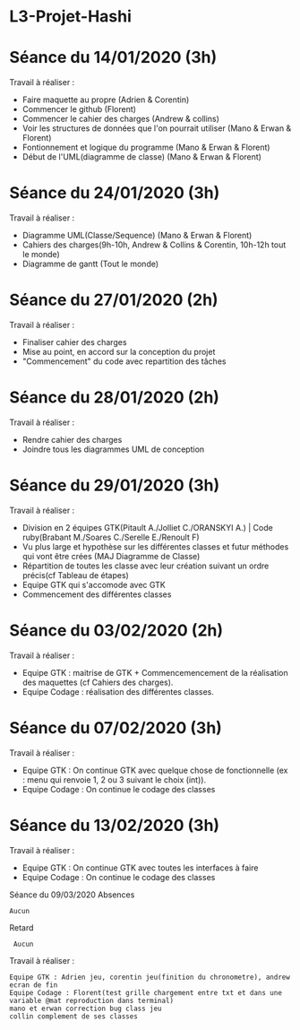 # L3-Projet-Hashi

# Séance du 14/01/2020 (3h)

Travail à réaliser :

  - Faire maquette au propre (Adrien & Corentin)
  - Commencer le github (Florent)
  - Commencer le cahier des charges (Andrew & collins)
  - Voir les structures de données que l'on pourrait utiliser (Mano & Erwan & Florent)
  - Fontionnement et logique du programme (Mano & Erwan & Florent)
  - Début de l'UML(diagramme de classe) (Mano & Erwan & Florent)
  

# Séance du 24/01/2020 (3h)

Travail à réaliser :

  - Diagramme UML(Classe/Sequence) (Mano & Erwan & Florent)
  - Cahiers des charges(9h-10h, Andrew & Collins & Corentin, 10h-12h tout le monde)
  - Diagramme de gantt (Tout le monde)
  
  
# Séance du 27/01/2020 (2h)

Travail à réaliser :

  - Finaliser cahier des charges
  - Mise au point, en accord sur la conception du projet
  - "Commencement" du code avec repartition des tâches


# Séance du 28/01/2020 (2h)

Travail à réaliser : 
  
  - Rendre cahier des charges
  - Joindre tous les diagrammes UML de conception
  
  

# Séance du 29/01/2020 (3h)

Travail à réaliser : 
  
  - Division en 2 équipes GTK(Pitault A./Jolliet C./ORANSKYI A.) | Code ruby(Brabant M./Soares C./Serelle E./Renoult F)
  - Vu plus large et hypothèse sur les différentes classes et futur méthodes qui vont être crées (MAJ Diagramme de Classe)
  - Répartition de toutes les classe avec leur création suivant un ordre précis(cf Tableau de étapes)
  - Equipe GTK qui s'accomode avec GTK
  - Commencement des différentes classes
  
  
  
# Séance du 03/02/2020 (2h)

Travail à réaliser : 
  
  - Equipe GTK : maitrise de GTK + Commencemencement de la réalisation des maquettes (cf Cahiers des charges).
  - Equipe Codage : réalisation des différentes classes.
  
  
  
# Séance du 07/02/2020 (3h)

Travail à réaliser : 
  
  - Equipe GTK : On continue GTK avec quelque chose de fonctionnelle (ex : menu qui renvoie 1, 2 ou 3 suivant le choix (int)).
  - Equipe Codage : On continue le codage des classes
  
# Séance du 13/02/2020 (3h)

Travail à réaliser : 
  
  - Equipe GTK : On continue GTK avec toutes les interfaces à faire
  - Equipe Codage : On continue le codage des classes
  
 Séance du 09/03/2020
Absences

    Aucun

Retard

     Aucun

Travail à réaliser :  

    Equipe GTK : Adrien jeu, corentin jeu(finition du chronometre), andrew ecran de fin
    Equipe Codage : Florent(test grille chargement entre txt et dans une variable @mat reproduction dans terminal)
    mano et erwan correction bug class jeu
    collin complement de ses classes
